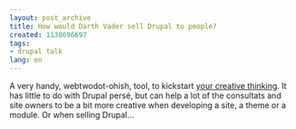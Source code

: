 ```yaml
---
layout: post_archive
title: How would Darth Vader sell Drupal to people?
created: 1138696697
tags:
- drupal talk
lang: en
---
```

A very handy, webtwodot-ohish, tool, to kickstart [your creative thinking](http://www.kennieting.com/mousebrains/). It has little to do with Drupal persé, but can help a lot of the consultats and site owners to be a bit more creative when developing a site, a theme or a module. Or when selling Drupal...
